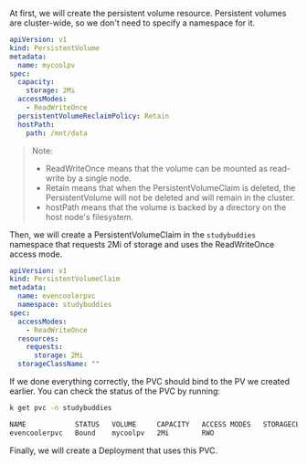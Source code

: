 At first, we will create the persistent volume resource. Persistent volumes are cluster-wide, so we don't need to specify a namespace for it.

```yaml
apiVersion: v1
kind: PersistentVolume
metadata:
  name: mycoolpv
spec:
  capacity:
    storage: 2Mi
  accessModes:
    - ReadWriteOnce 
  persistentVolumeReclaimPolicy: Retain
  hostPath:
    path: /mnt/data
```
>Note: <br>
>- ReadWriteOnce means that the volume can be mounted as read-write by a single node.
>- Retain means that when the PersistentVolumeClaim is deleted, the PersistentVolume will not be deleted and will remain in the cluster.
>- hostPath means that the volume is backed by a directory on the host node's filesystem.

Then, we will create a PersistentVolumeClaim in the `studybuddies` namespace that requests 2Mi of storage and uses the ReadWriteOnce access mode.

```yaml
apiVersion: v1
kind: PersistentVolumeClaim
metadata:
  name: evencoolerpvc
  namespace: studybuddies
spec:
  accessModes:
    - ReadWriteOnce
  resources:
    requests:
      storage: 2Mi
  storageClassName: ""
```

If we done everything correctly, the PVC should bind to the PV we created earlier. You can check the status of the PVC by running:

```bash
k get pvc -n studybuddies

NAME            STATUS   VOLUME     CAPACITY   ACCESS MODES   STORAGECLASS   AGE
evencoolerpvc   Bound    mycoolpv   2Mi        RWO                           4s
```
Finally, we will create a Deployment that uses this PVC. 

```yaml
